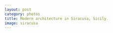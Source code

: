 ```yaml
---
layout: post
category: photos
title: Modern architecture in Siracusa, Sicily.
image: siracusa
---
```

